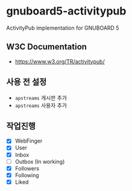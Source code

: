 # gnuboard5-activitypub
ActivityPub implementation for GNUBOARD 5

## W3C Documentation
  * https://www.w3.org/TR/activitypub/

## 사용 전 설정
  * `apstreams` 게시판 추가
  * `apstreams` 사용자 추가

## 작업진행
- [x] WebFinger
- [x] User
- [x] Inbox
- [ ] Outbox (In working)
- [x] Followers
- [x] Following
- [x] Liked
